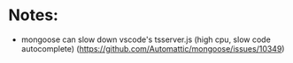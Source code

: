 # Notes:

- mongoose can slow down vscode's tsserver.js (high cpu, slow code autocomplete) (https://github.com/Automattic/mongoose/issues/10349)
